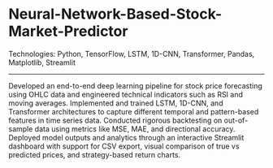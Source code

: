 # Neural-Network-Based-Stock-Market-Predictor
Technologies: Python, TensorFlow, LSTM, 1D-CNN, Transformer, Pandas, Matplotlib, Streamlit 
- - - 
Developed an end-to-end deep learning pipeline for stock price forecasting using OHLC data and engineered technical 
indicators such as RSI and moving averages. Implemented and trained LSTM, 1D-CNN, and Transformer architectures to 
capture different temporal and pattern-based features in time series data. 
Conducted rigorous backtesting on out-of-sample data using metrics like MSE, MAE, and directional accuracy. 
Deployed model outputs and analytics through an interactive Streamlit dashboard with support for CSV export, visual 
comparison of true vs predicted prices, and strategy-based return charts. 
